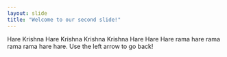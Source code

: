 ```yaml
---
layout: slide
title: "Welcome to our second slide!"
---
```

Hare Krishna Hare Krishna Krishna Krishna Hare Hare 
Hare rama hare rama rama rama hare hare.
Use the left arrow to go back!
